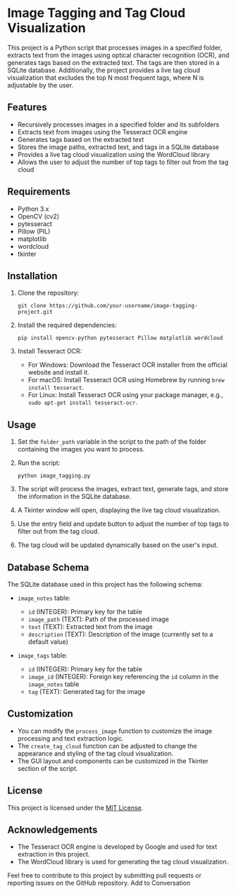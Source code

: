 # Image Tagging and Tag Cloud Visualization

This project is a Python script that processes images in a specified folder, extracts text from the images using optical character recognition (OCR), and generates tags based on the extracted text. The tags are then stored in a SQLite database. Additionally, the project provides a live tag cloud visualization that excludes the top N most frequent tags, where N is adjustable by the user.

## Features

- Recursively processes images in a specified folder and its subfolders
- Extracts text from images using the Tesseract OCR engine
- Generates tags based on the extracted text
- Stores the image paths, extracted text, and tags in a SQLite database
- Provides a live tag cloud visualization using the WordCloud library
- Allows the user to adjust the number of top tags to filter out from the tag cloud

## Requirements

- Python 3.x
- OpenCV (cv2)
- pytesseract
- Pillow (PIL)
- matplotlib
- wordcloud
- tkinter

## Installation

1. Clone the repository:
   ```
   git clone https://github.com/your-username/image-tagging-project.git
   ```

2. Install the required dependencies:
   ```
   pip install opencv-python pytesseract Pillow matplotlib wordcloud
   ```

3. Install Tesseract OCR:
   - For Windows: Download the Tesseract OCR installer from the official website and install it.
   - For macOS: Install Tesseract OCR using Homebrew by running `brew install tesseract`.
   - For Linux: Install Tesseract OCR using your package manager, e.g., `sudo apt-get install tesseract-ocr`.

## Usage

1. Set the `folder_path` variable in the script to the path of the folder containing the images you want to process.

2. Run the script:
   ```
   python image_tagging.py
   ```

3. The script will process the images, extract text, generate tags, and store the information in the SQLite database.

4. A Tkinter window will open, displaying the live tag cloud visualization.

5. Use the entry field and update button to adjust the number of top tags to filter out from the tag cloud.

6. The tag cloud will be updated dynamically based on the user's input.

## Database Schema

The SQLite database used in this project has the following schema:

- `image_notes` table:
  - `id` (INTEGER): Primary key for the table
  - `image_path` (TEXT): Path of the processed image
  - `text` (TEXT): Extracted text from the image
  - `description` (TEXT): Description of the image (currently set to a default value)

- `image_tags` table:
  - `id` (INTEGER): Primary key for the table
  - `image_id` (INTEGER): Foreign key referencing the `id` column in the `image_notes` table
  - `tag` (TEXT): Generated tag for the image

## Customization

- You can modify the `process_image` function to customize the image processing and text extraction logic.
- The `create_tag_cloud` function can be adjusted to change the appearance and styling of the tag cloud visualization.
- The GUI layout and components can be customized in the Tkinter section of the script.

## License

This project is licensed under the [MIT License](LICENSE).

## Acknowledgements

- The Tesseract OCR engine is developed by Google and used for text extraction in this project.
- The WordCloud library is used for generating the tag cloud visualization.

Feel free to contribute to this project by submitting pull requests or reporting issues on the GitHub repository.
Add to Conversation